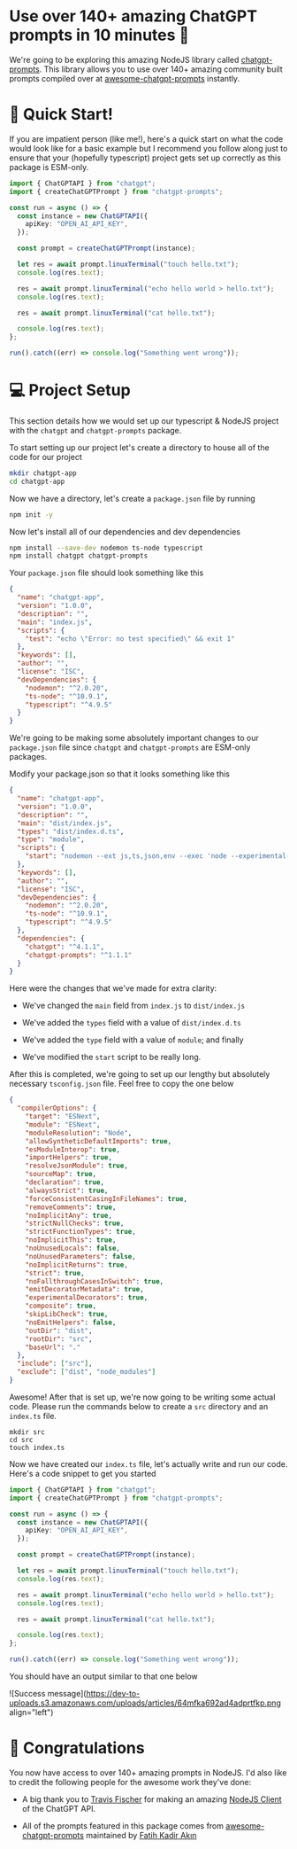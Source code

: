 # Use over 140+ amazing ChatGPT prompts in 10 minutes 🚀

We're going to be exploring this amazing NodeJS library called [chatgpt-prompts](https://github.com/pacholoamit/chatgpt-prompts). This library allows you to use over 140+ amazing community built prompts compiled over at [awesome-chatgpt-prompts](https://github.com/f/awesome-chatgpt-prompts) instantly.

# 🚀 Quick Start!

If you are impatient person (like me!), here's a quick start on what the code would look like for a basic example but I recommend you follow along just to ensure that your (hopefully typescript) project gets set up correctly as this package is ESM-only.

```typescript
import { ChatGPTAPI } from "chatgpt";
import { createChatGPTPrompt } from "chatgpt-prompts";

const run = async () => {
  const instance = new ChatGPTAPI({
    apiKey: "OPEN_AI_API_KEY",
  });

  const prompt = createChatGPTPrompt(instance);

  let res = await prompt.linuxTerminal("touch hello.txt");
  console.log(res.text);

  res = await prompt.linuxTerminal("echo hello world > hello.txt");
  console.log(res.text);

  res = await prompt.linuxTerminal("cat hello.txt");

  console.log(res.text);
};

run().catch((err) => console.log("Something went wrong"));
```

# 💻 Project Setup

This section details how we would set up our typescript & NodeJS project with the `chatgpt` and `chatgpt-prompts` package.

To start setting up our project let's create a directory to house all of the code for our project

```sh
mkdir chatgpt-app
cd chatgpt-app
```

Now we have a directory, let's create a `package.json` file by running

```sh
npm init -y
```

Now let's install all of our dependencies and dev dependencies

```sh
npm install --save-dev nodemon ts-node typescript 
npm install chatgpt chatgpt-prompts
```

Your `package.json` file should look something like this

```json
{
  "name": "chatgpt-app",
  "version": "1.0.0",
  "description": "",
  "main": "index.js",
  "scripts": {
    "test": "echo \"Error: no test specified\" && exit 1"
  },
  "keywords": [],
  "author": "",
  "license": "ISC",
  "devDependencies": {
    "nodemon": "^2.0.20",
    "ts-node": "^10.9.1",
    "typescript": "^4.9.5"
  }
}
```

We're going to be making some absolutely important changes to our `package.json` file since `chatgpt` and `chatgpt-prompts` are ESM-only packages.

Modify your package.json so that it looks something like this

```json
{
  "name": "chatgpt-app",
  "version": "1.0.0",
  "description": "",
  "main": "dist/index.js",
  "types": "dist/index.d.ts",
  "type": "module",
  "scripts": {
    "start": "nodemon --ext js,ts,json,env --exec 'node --experimental-specifier-resolution=node --loader ts-node/esm' src/index.ts"
  },
  "keywords": [],
  "author": "",
  "license": "ISC",
  "devDependencies": {
    "nodemon": "^2.0.20",
    "ts-node": "^10.9.1",
    "typescript": "^4.9.5"
  },
  "dependencies": {
    "chatgpt": "^4.1.1",
    "chatgpt-prompts": "^1.1.1"
  }
}
```

Here were the changes that we've made for extra clarity:

* We've changed the `main` field from `index.js` to `dist/index.js`
    
* We've added the `types` field with a value of `dist/index.d.ts`
    
* We've added the `type` field with a value of `module`; and finally
    
* We've modified the `start` script to be really long.
    

After this is completed, we're going to set up our lengthy but absolutely necessary `tsconfig.json` file. Feel free to copy the one below

```json
{
  "compilerOptions": {
    "target": "ESNext",
    "module": "ESNext",
    "moduleResolution": "Node",
    "allowSyntheticDefaultImports": true,
    "esModuleInterop": true,
    "importHelpers": true,
    "resolveJsonModule": true,
    "sourceMap": true,
    "declaration": true,
    "alwaysStrict": true,
    "forceConsistentCasingInFileNames": true,
    "removeComments": true,
    "noImplicitAny": true,
    "strictNullChecks": true,
    "strictFunctionTypes": true,
    "noImplicitThis": true,
    "noUnusedLocals": false,
    "noUnusedParameters": false,
    "noImplicitReturns": true,
    "strict": true,
    "noFallthroughCasesInSwitch": true,
    "emitDecoratorMetadata": true,
    "experimentalDecorators": true,
    "composite": true,
    "skipLibCheck": true,
    "noEmitHelpers": false,
    "outDir": "dist",
    "rootDir": "src",
    "baseUrl": "."
  },
  "include": ["src"],
  "exclude": ["dist", "node_modules"]
}
```

Awesome! After that is set up, we're now going to be writing some actual code. Please run the commands below to create a `src` directory and an `index.ts` file.

```plaintext
mkdir src
cd src
touch index.ts
```

Now we have created our `index.ts` file, let's actually write and run our code. Here's a code snippet to get you started

```typescript
import { ChatGPTAPI } from "chatgpt";
import { createChatGPTPrompt } from "chatgpt-prompts";

const run = async () => {
  const instance = new ChatGPTAPI({
    apiKey: "OPEN_AI_API_KEY",
  });

  const prompt = createChatGPTPrompt(instance);

  let res = await prompt.linuxTerminal("touch hello.txt");
  console.log(res.text);

  res = await prompt.linuxTerminal("echo hello world > hello.txt");
  console.log(res.text);

  res = await prompt.linuxTerminal("cat hello.txt");

  console.log(res.text);
};

run().catch((err) => console.log("Something went wrong"));
```

You should have an output similar to that one below

![Success message](https://dev-to-uploads.s3.amazonaws.com/uploads/articles/64mfka692ad4adprtfkp.png align="left")

# 💯 Congratulations

You now have access to over 140+ amazing prompts in NodeJS. I'd also like to credit the following people for the awesome work they've done:

* A big thank you to [Travis Fischer](https://github.com/transitive-bullshit) for making an amazing [NodeJS Client](https://github.com/transitive-bullshit/chatgpt-api) of the ChatGPT API.
    
* All of the prompts featured in this package comes from [awesome-chatgpt-prompts](https://github.com/f/awesome-chatgpt-prompts) maintained by [Fatih Kadir Akın](https://github.com/f)